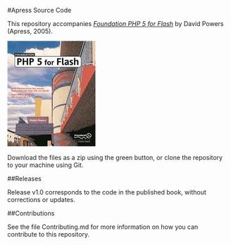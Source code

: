 #Apress Source Code

This repository accompanies [*Foundation PHP 5 for Flash*](http://www.apress.com/9781590594667) by David Powers (Apress, 2005).

![Cover image](9781590594667.jpg)

Download the files as a zip using the green button, or clone the repository to your machine using Git.

##Releases

Release v1.0 corresponds to the code in the published book, without corrections or updates.

##Contributions

See the file Contributing.md for more information on how you can contribute to this repository.
